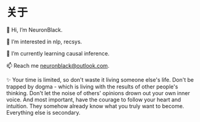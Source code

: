 # 关于


👋 Hi, I’m NeuronBlack.

👀 I’m interested in nlp, recsys.

🌱 I’m currently learning causal inference.

📫 Reach me neuronblack@outlook.com.

✨ Your time is limited, so don't waste it living someone else's life. Don't be trapped by dogma - which is living with the results of other people's thinking. Don't let the noise of others' opinions drown out your own inner voice. And most important, have the courage to follow your heart and intuition. They somehow already know what you truly want to become. Everything else is secondary.